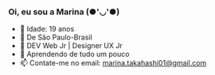 ### Oi, eu sou a Marina (●'◡'●)

- 🎂 Idade: 19 anos
- 📍  De São Paulo-Brasil
- 📝 DEV Web Jr | Designer UX Jr
- 🌱 Aprendendo de tudo um pouco
- 📫 Contate-me no email: marina.takahashi01@gmail.com

